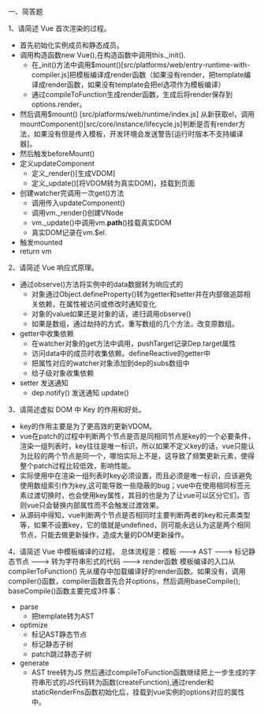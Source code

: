一、简答题

1、请简述 Vue 首次渲染的过程。
+ 首先初始化实例成员和静态成员。
+ 调用构造函数new Vue(),在构造函数中调用this._init().
  - 在_init()方法中调用$mount()[src/platforms/web/entry-runtime-with-compiler.js]把模板编译成render函数（如果没有render，把template编译成render函数，如果没有template会把el选项作为模板编译）
  - 通过compileToFunction生成render函数，生成后将render保存到options.render。
+ 然后调用$mount() [src/platforms/web/runtime/index.js] 从新获取el，调用mountComponent()[src/core/instance/lifecycle.js]判断是否有render方法，如果没有但是传入模板，开发环境会发送警告[运行时版本不支持编译器]。 
+ 然后触发beforeMount()  
+ 定义updateComponent
  - 定义_render()[生成VDOM]
  - 定义_update()[将VDOM转为真实DOM]，挂载到页面
+ 创建watcher完调用一次get()方法
  - 调用传入updateComponent() 
  - 调用vm._render()创建VNode
  - vm._update()中调用vm.__path__()挂载真实DOM
  - 真实DOM记录在vm.$el.
+ 触发mounted
+ return vm



2、请简述 Vue 响应式原理。
+ 通过observe()方法将实例中的data数据转为响应式的
  - 对象通过Object.defineProperty()转为getter和setter并在内部做追踪相关依赖，在属性被访问或修改时通知变化
  - 对象的value如果还是对象的话，递归调用observe()
  - 如果是数组，通过劫持的方式，重写数组的几个方法，改变原数组。
+ getter中收集依赖  
  - 在watcher对象的get方法中调用，pushTarget记录Dep.target属性
  - 访问data中的成员时收集依赖。defineReactive的getter中
  - 把属性对应的watcher对象添加到dep的subs数组中
  - 给子级对象收集依赖
+ setter 发送通知
  - dep.notify() 发送通知 update()
  




3、请简述虚拟 DOM 中 Key 的作用和好处。
+ key的作用主要是为了更高效的更新VDOM。
+ vue在patch的过程中判断两个节点是否是同相同节点是key的一个必要条件，渲染一组列表时，key往往是唯一标识，所以如果不定义key的话，vue只能认为比较的两个节点是同一个，哪怕实际上不是，这导致了频繁更新元素，使得整个patch过程比较低效，影响性能。
+ 实际使用中在渲染一组列表时key必须设置，而且必须是唯一标识，应该避免使用数组索引作为key,这可能导致一些隐蔽的bug；vue中在使用相同标签元素过渡切换时，也会使用key属性，其目的也是为了让vue可以区分它们，否则vue只会替换内部属性而不会触发过渡效果。
+ 从源码中得知，vue判断两个节点是否相同时主要判断两者的key和元素类型等，如果不设置key，它的值就是undefined，则可能永远认为这是两个相同节点，只能去做更新操作，造成大量的DOM更新操作。 


4、请简述 Vue 中模板编译的过程。
总体流程是：模板 ---> AST ---> 标记静态节点 ---> 转为字符串形式的代码 ---> render函数 
模板编译的入口从compilerToFunction() 先从缓存中加载编译好的render函数。如果没有，调用compiler()函数，compiler函数首先合并options，然后调用baseCompile();   
baseCompile()函数主要完成3件事：  
+ parse
  - 把template转为AST
+ optimize
  - 标记AST静态节点
  - 标记静态子树
  - patch跳过静态子树
+ generate   
  - AST tree转为JS
然后通过compileToFunction函数继续把上一步生成的字符串形式的JS代码转为函数(createFunction),通过render和staticRenderFns函数初始化后，挂载到vue实例的options对应的属性中。




